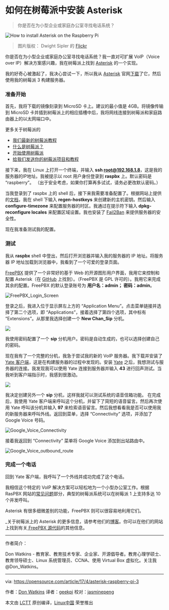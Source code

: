 如何在树莓派中安装 Asterisk
============================================================

> 你是否在为小型企业或家庭办公室寻找电话系统？


 ![How to install Asterisk on the Raspberry Pi](https://opensource.com/sites/default/files/styles/image-full-size/public/images/life/life-raspberrypi_0.png?itok=wxVxQ0Z4 "How to install Asterisk on the Raspberry Pi") 
>图片版权： Dwight Sipler 的 [Flickr][8]

你是否在为小型企业或家庭办公室寻找电话系统？我一直对可扩展 VoIP（Voice over IP）解决方案感兴趣，我在树莓派上找到 [Asterisk][9] 的一个实现。

我的好奇心被激起了，我决心尝试一下，所以我从 [Asterisk][11] 官网[下载][10]了它，然后使用我的树莓派 3 构建服务器。

### 准备开始

首先，我将下载的镜像刻录到 MicroSD 卡上。建议的最小值是 4GB。将镜像传输到 MicroSD 卡并插到树莓派上的相应插槽中后，我将网线连接到树莓派和家庭路由器上的以太网端口中。

更多关于树莓派的

*   [我们最新的树莓派教程][1]
*   [什么是树莓派？][2]
*   [开始使用树莓派][3]
*   [给我们发送你的树莓派项目和教程][4]

接下来，我在 Linux 上打开一个终端，并输入 **ssh root@192.168.1.8**，这是我的服务器的IP地址。我被提示以 root 用户身份登录到 **raspbx** 上。默认密码是 “raspberry”。 （出于安全考虑，如果你打算再多试试，请务必更改默认密码。）

当我登录到了 raspbx 上的 shell 后，接下来我需要准备配置了。根据网站上提供的[文档][12]，我在 shell 下输入 **regen-hostkeys** 来创建新的主机密钥。然后输入 **configure-timezone** 来配置服务器的时区。我通过在提示符下输入 **dpkg-reconfigure locales** 来配置区域设置。我也安装了 [Fail2Ban][13] 来提供服务器的安全性。

现在我准备测试我的配置。

### 测试

我从 **raspbx** shell 中登出，然后打开浏览器并输入我的服务器的 IP 地址。将服务器 IP 地址加载到浏览器中，我看到了一个可爱的登录页面。

[FreePBX][14] 提供了一个非常好的基于 Web 的开源图形用户界面，我用它来控制和配置 Asterisk（在 [GitHub][15] 上找到）。（FreePBX 是 GPL 许可的）。我用它来完成其余的配置。FreePBX 的默认登录账号为 **用户名：admin； 密码：admin**。

 ![FreePBX_Login_Screen](https://opensource.com/sites/default/files/freepbx_login_screen.png "FreePBX_Login_Screen") 

登录之后，我进入位于显示屏左上方的 “Application Menu”。点击菜单链接并选择了第二个选项，即 “Applications”，接着选择了第四个选项，其中标有 “Extensions”。从那里我选择创建一个  **New Chan_Sip** 分机。

 ![](https://opensource.com/sites/default/files/add_a_new_chan_sip_extension.png) 

我使用密码配置了一个 **sip** 分机用户。密码是自动生成的，也可以选择创建自己的密码。

现在我有了一个完整的分机，我急于尝试我的新的 VoIP 服务器。我下载并安装了[ Yate 客户端][16]，这是在构建服务器的过程中发现的。安装 [Yate][17] 之后，我想测试与服务器的连接。我发现我可以使用 Yate 连接到服务器并输入 **43** 进行回声测试。当我听到客户端指示时，我感到很激动。

 ![](https://opensource.com/sites/default/files/echotest.png) 

我决定创建另外一个 **sip** 分机，这样我就可以测试系统的语音信箱功能。 在完成后，我使用 Yate 客户端来呼叫这个分机，并留下了简短的语音留言。然后再次使用 Yate 呼叫该分机并输入 **97** 来检索语音留言。然后我想看看我是否可以使用我的新服务器来呼叫外线。返回到菜单，选择 “Connectivity” 选项，并添加了 Google Voice 号码。

 ![Google_Voice_Connectivity](https://opensource.com/sites/default/files/google_voice_connectivity.png "Google_Voice_Connectivity") 

接着我返回到 “Connectivity” 菜单将 Google Voice 添加到出站路由中。

 ![Google_Voice_outbound_route](https://opensource.com/sites/default/files/google_voice_outbound_route.png "Google_Voice_outbound_route") 

### 完成一个电话

回到 Yate 客户端，我呼叫了一个外线并成功完成了这个电话。

我相信这个特定的 VoIP 解决方案可以轻松地为一个小型办公室工作。根据 RasPBX 网站的[常见问题][18]部分，典型的树莓派系统可以在树莓派 1 上支持多达 10 个并发呼叫。

Asterisk 有很多细微差别的功能，FreePBX 则可以很容易地利用它们。

_关于树莓派上的 Asterisk 的更多信息，请参考他们的[博客][5]。你可以在他们的网站上找到有关[ FreePBX 源代码][6]的其他信息。

--------------------------------------------------------------------------------

作者简介：

Don Watkins - 教育家、教育技术专家、企业家、开源倡导者。教育心理学硕士、教育领导硕士、Linux 系统管理员、CCNA、使用 Virtual Box 虚拟化。关注我 @Don_Watkins。

----------


via: https://opensource.com/article/17/4/asterisk-raspberry-pi-3

作者：[Don Watkins][a]
译者：[geekpi](https://github.com/geekpi)
校对：[jasminepeng](https://github.com/jasminepeng)

本文由 [LCTT](https://github.com/LCTT/TranslateProject) 原创编译，[Linux中国](https://linux.cn/) 荣誉推出

[a]:https://opensource.com/users/don-watkins
[1]:https://opensource.com/tags/raspberry-pi?src=raspberry_pi_resource_menu
[2]:https://opensource.com/resources/what-raspberry-pi?src=raspberry_pi_resource_menu
[3]:https://opensource.com/article/16/12/getting-started-raspberry-pi?src=raspberry_pi_resource_menu
[4]:https://opensource.com/article/17/2/raspberry-pi-submit-your-article?src=raspberry_pi_resource_menu
[5]:http://www.raspberry-asterisk.org/blog/
[6]:https://www.freepbx.org/development/source-code/
[7]:https://opensource.com/article/17/4/asterisk-raspberry-pi-3?rate=zM9tOp0HEPyOUq31Np__W0QNnuAfWATkdkixOdSysDY
[8]:http://www.flickr.com/photos/photofarmer/272567650/
[9]:http://www.asterisk.org/
[10]:http://download.raspberry-asterisk.org/raspbx-28-01-2017.zip
[11]:http://www.raspberry-asterisk.org/downloads/
[12]:http://www.raspberry-asterisk.org/documentation/
[13]:http://www.raspberry-asterisk.org/documentation/#fail2ban
[14]:https://www.freepbx.org/
[15]:https://github.com/asterisk/asterisk/blob/master/LICENSE
[16]:http://yateclient.yate.ro/index.php/Download/Download
[17]:https://en.wikipedia.org/wiki/Yate_(telephony_engine)
[18]:http://www.raspberry-asterisk.org/faq/
[19]:https://opensource.com/user/15542/feed
[20]:https://opensource.com/article/17/4/asterisk-raspberry-pi-3#comments
[21]:https://opensource.com/users/don-watkins
